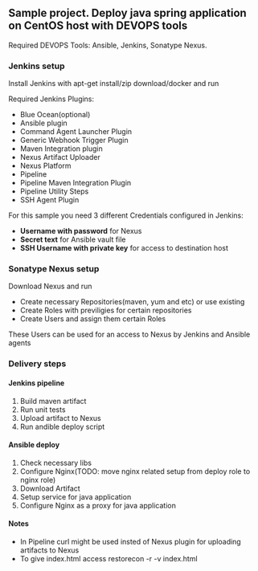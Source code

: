 ## Sample project. Deploy java spring application on CentOS host with DEVOPS tools

Required DEVOPS Tools: Ansible, Jenkins, Sonatype Nexus.

### Jenkins setup

Install Jenkins with apt-get install/zip download/docker and run

Required Jenkins Plugins:
- Blue Ocean(optional)
- Ansible plugin
- Command Agent Launcher Plugin
- Generic Webhook Trigger Plugin
- Maven Integration plugin
- Nexus Artifact Uploader
- Nexus Platform
- Pipeline
- Pipeline Maven Integration Plugin
- Pipeline Utility Steps
- SSH Agent Plugin

For this sample you need 3 different Credentials configured in Jenkins:
- **Username with password** for Nexus
- **Secret text** for Ansible vault file
- **SSH Username with private key** for access to destination host

### Sonatype Nexus setup

Download Nexus and run

- Create necessary Repositories(maven, yum and etc) or use existing
- Create Roles with previligies for certain repositories
- Create Users and assign them certain Roles

These Users can be used for an access to Nexus by Jenkins and Ansible agents

### Delivery steps

#### Jenkins pipeline

1. Build maven artifact
2. Run unit tests
3. Upload artifact to Nexus
4. Run andible deploy script

#### Ansible deploy

1. Check necessary libs
2. Configure Nginx(TODO: move nginx related setup from deploy role to nginx role)
3. Download Artifact
4. Setup service for java application
5. Configure Nginx as a proxy for java application

#### Notes

- In Pipeline curl might be used insted of Nexus plugin for uploading artifacts to Nexus
- To give index.html access restorecon -r -v index.html